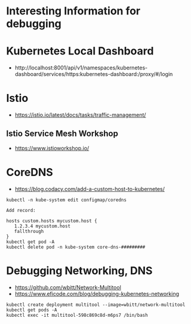 # Interesting Information for debugging

# Kubernetes Local Dashboard
- http://localhost:8001/api/v1/namespaces/kubernetes-dashboard/services/https:kubernetes-dashboard:/proxy/#/login

# Istio

- https://istio.io/latest/docs/tasks/traffic-management/

## Istio Service Mesh Workshop
- https://www.istioworkshop.io/

# CoreDNS
- https://blog.codacy.com/add-a-custom-host-to-kubernetes/
```
kubectl -n kube-system edit configmap/coredns

Add record:

hosts custom.hosts mycustom.host {
   1.2.3.4 mycustom.host
   fallthrough
}
kubectl get pod -A
kubectl delete pod -n kube-system core-dns-#########
```

# Debugging Networking, DNS

- https://github.com/wbitt/Network-Multitool
- https://www.eficode.com/blog/debugging-kubernetes-networking

```aidl
kubectl create deployment multitool --image=wbitt/network-multitool
kubectl get pods -A
kubectl exec -it multitool-598c869c8d-m6ps7 /bin/bash

```

